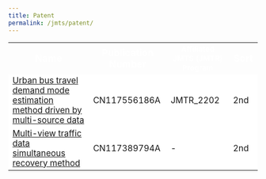 ```yaml
---
title: Patent
permalink: /jmts/patent/
---
```


<style>
.intro{
font-family:times;
font-size:21px;
}
</style>

<table>
  <tr class="patent" style="color: white; font-weight: bold;">
    <th style="font-size: 19px;">Name</th>
    <th style="font-size: 19px;">Publication Number</th>
    <th style="font-size: 15px;">Affiliated JMTS (JMTR) Program</th>
    <th style="font-size: 19px;">Sort</th>
  </tr>
  <tr style="font-size: 17px; font-weight: normal; background-color: white;">
    <td><a href="https://patents.google.com/patent/CN117556186A/en">Urban bus travel demand mode estimation method driven by multi-source data</a></td>
    <td>CN117556186A</td>
    <td>JMTR_2202</td>
    <td>2nd</td>
  </tr>
  <tr style="font-size: 17px; font-weight: normal; background-color: white;">
    <td><a href="https://patents.google.com/patent/CN117389794A/en">Multi-view traffic data simultaneous recovery method</a></td>
    <td>CN117389794A</td>
    <td>-</td>
    <td>2nd</td>
  </tr>
</table>
